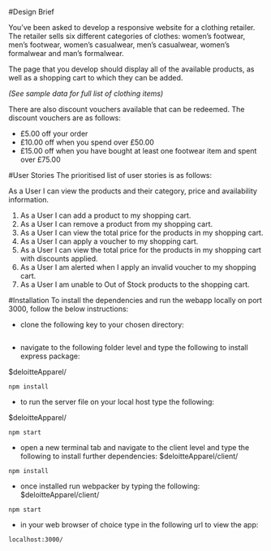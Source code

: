 #Design Brief

You’ve been asked to develop a responsive website for a clothing retailer. The retailer sells six different categories of clothes: women’s footwear, men’s footwear, women’s casualwear, men’s casualwear, women’s formalwear and man’s formalwear.

The page that you develop should display all of the available products, as well as a shopping cart to which they can be added.

*(See sample data for full list of clothing items)*

There are also discount vouchers available that can be redeemed. The discount vouchers are as follows:

- £5.00 off your order
- £10.00 off when you spend over £50.00
- £15.00 off when you have bought at least one footwear item and spent over £75.00

#User Stories
The prioritised list of user stories is as follows:

As a User I can view the products and their category, price and availability information.

1. As a User I can add a product to my shopping cart.
2. As a User I can remove a product from my shopping cart.
3. As a User I can view the total price for the products in my shopping cart.
4. As a User I can apply a voucher to my shopping cart.
5. As a User I can view the total price for the products in my shopping cart with discounts applied.
6. As a User I am alerted when I apply an invalid voucher to my shopping cart.
7. As a User I am unable to Out of Stock products to the shopping cart.

#Installation
To install the dependencies and run the webapp locally on port 3000, follow the below instructions:
- clone the following key to your chosen directory:
```

```
- navigate to the following folder level and type the following to install express package:

$deloitteApparel/
```
npm install
```
- to run the server file on your local host type the following:

$deloitteApparel/
```
npm start
```

- open a new terminal tab and navigate to the client level and type the following to install further dependencies:
$deloitteApparel/client/
```
npm install
```
- once installed run webpacker by typing the following:
$deloitteApparel/client/
```
npm start
```

- in your web browser of choice type in the following url to view the app:
```
localhost:3000/
```
